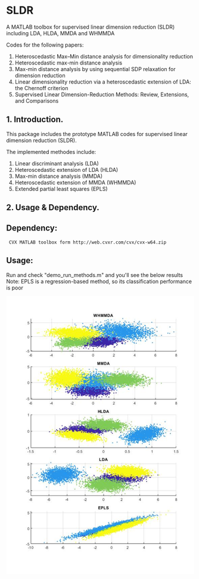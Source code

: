# SLDR
A MATLAB toolbox for supervised linear dimension reduction (SLDR) including LDA, HLDA, MMDA and WHMMDA

Codes for the following papers:

1. Heteroscedastic Max–Min distance analysis for dimensionality reduction
2. Heteroscedastic max-min distance analysis 
3. Max-min distance analysis by using sequential SDP relaxation for dimension reduction 
4. Linear dimensionality reduction via a heteroscedastic extension of LDA: the Chernoff criterion
5. Supervised Linear Dimension-Reduction Methods: Review, Extensions, and Comparisons

## 1. Introduction.

This package includes the prototype MATLAB codes for supervised linear dimension reduction (SLDR).

The implemented methodes include: 

  1. Linear discriminant analysis (LDA)
  2. Heteroscedastic extension of LDA (HLDA)       
  3. Max-min distance analysis (MMDA) 
  4. Heteroscedastic extension of MMDA (WHMMDA) 
  5. Extended partial least squares (EPLS)  
     


## 2. Usage & Dependency.

## Dependency:
     CVX MATLAB toolbox form http://web.cvxr.com/cvx/cvx-w64.zip

## Usage:
Run and check "demo_run_methods.m" and you'll see the below results
Note: EPLS is a regression-based method, so its classification performance is poor

![results](/demo.jpg)
